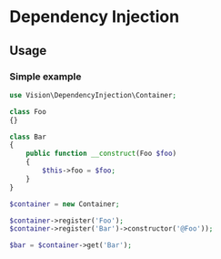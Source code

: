 # Dependency Injection

## Usage

### Simple example

```php
use Vision\DependencyInjection\Container;

class Foo
{}

class Bar
{
    public function __construct(Foo $foo)
    {
        $this->foo = $foo;
    }
}

$container = new Container;

$container->register('Foo');
$container->register('Bar')->constructor('@Foo'));

$bar = $container->get('Bar');
```